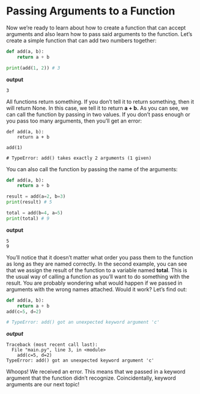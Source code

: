 # Passing Arguments to a Function
Now we’re ready to learn about how to create a function that can accept arguments and also learn how to pass said arguments to the function. Let’s create a simple function that can add two numbers together:

```python
def add(a, b):
    return a + b

print(add(1, 2)) # 3
```
**output**
```
3
```
All functions return something. If you don’t tell it to return something, then it will return None. In this case, we tell it to return **a + b.** As you can see, we can call the function by passing in two values. If you don’t pass enough or you pass too many arguments, then you’ll get an error:

```pyhton
def add(a, b):
    return a + b

add(1)

# TypeError: add() takes exactly 2 arguments (1 given)
 ```
 You can also call the function by passing the name of the arguments:
```python
def add(a, b):
    return a + b

result = add(a=2, b=3) 
print(result) # 5

total = add(b=4, a=5)
print(total) # 9
```
**output**
```
5
9
```
You’ll notice that it doesn’t matter what order you pass them to the function as long as they are named correctly. In the second example, you can see that we assign the result of the function to a variable named **total**. This is the usual way of calling a function as you’ll want to do something with the result. You are probably wondering what would happen if we passed in arguments with the wrong names attached. Would it work? Let’s find out:
```python
def add(a, b):
    return a + b
add(c=5, d=2)

# TypeError: add() got an unexpected keyword argument 'c'
```
***output***
```
Traceback (most recent call last):
  File "main.py", line 3, in <module>
    add(c=5, d=2)
TypeError: add() got an unexpected keyword argument 'c'
```
Whoops! We received an error. This means that we passed in a keyword argument that the function didn’t recognize. Coincidentally, keyword arguments are our next topic!


